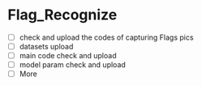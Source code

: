 # Flag_Recognize
- [ ] check and upload the codes of capturing Flags pics  
- [ ] datasets upload
- [ ] main code check and upload
- [ ] model param check and upload
- [ ] More
